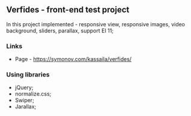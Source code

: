 ## Verfides - front-end test project
In this project implemented - responsive view, responsive images, video background, sliders, parallax, support EI 11;

### Links
- Page - https://symonov.com/kassaila/verfides/

### Using libraries
- jQuery;
- normalize.css;
- Swiper;
- Jarallax;
